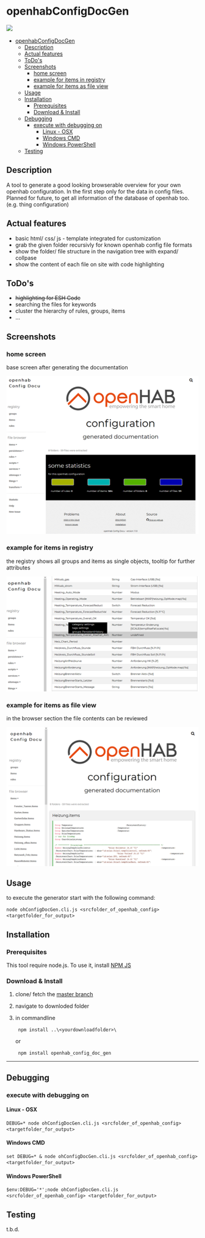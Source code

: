# openhabConfigDocGen

![](https://github.com/ohAnd/openhabConfigDocGen/workflows/Node%20CI/badge.svg)

- [openhabConfigDocGen](#openhabconfigdocgen)
  - [Description](#description)
  - [Actual features](#actual-features)
  - [ToDo's](#todos)
  - [Screenshots](#screenshots)
    - [home screen](#home-screen)
    - [example for items in registry](#example-for-items-in-registry)
    - [example for items as file view](#example-for-items-as-file-view)
  - [Usage](#usage)
  - [Installation](#installation)
    - [Prerequisites](#prerequisites)
    - [Download &amp; Install](#download-amp-install)
  - [Debugging](#debugging)
    - [execute with debugging on](#execute-with-debugging-on)
      - [Linux - OSX](#linux---osx)
      - [Windows CMD](#windows-cmd)
      - [Windows PowerShell](#windows-powershell)
  - [Testing](#testing)

## Description

A tool to generate a good looking browserable overview for your own openhab configuration.
In the first step only for the data in config files. Planned for future, to get all information of the database of openhab too. (e.g. thing configuration)

## Actual features
- basic html/ css/ js - template integrated for customization
- grab the given folder recursivly for known openhab config file formats
- show the folder/ file structure in the navigation tree with expand/ collpase
- show the content of each file on site with code highlighting

## ToDo's
- ~~highlighting for ESH Code~~
- searching the files for keywords
- cluster the hierarchy of rules, groups, items
- ...

## Screenshots

### home screen
base screen after generating the documentation

![home screen](./docu/home.gif "home screen")

### example for items in registry
the registry shows all groups and items as single objects, tooltip for further attributes

![example for items ](./docu/item_reg.png "example for an item file")

### example for items as file view

in the browser section the file contents can be reviewed

![example for items ](./docu/items.gif "example for an item file")

## Usage

to execute the generator start with the following command:

    node ohConfigDocGen.cli.js <srcfolder_of_openhab_config> <targetfolder_for_output>

## Installation

### Prerequisites

This tool require node.js. To use it, install [NPM JS](https://www.npmjs.com/get-npm "get npm from www.npmjs.com")

### Download & Install

1. clone/ fetch the [master branch](https://github.com/ohAnd/openhabConfigDocGen.git)
2. navigate to downloded folder
3. in commandline
        
        npm install ..\<yourdownloadfolder>\
    or
        
        npm install openhab_config_doc_gen

---

## Debugging

### execute with debugging on


#### Linux - OSX

    DEBUG=* node ohConfigDocGen.cli.js <srcfolder_of_openhab_config> <targetfolder_for_output>

#### Windows CMD

    set DEBUG=* & node ohConfigDocGen.cli.js <srcfolder_of_openhab_config> <targetfolder_for_output>
#### Windows PowerShell
    
    $env:DEBUG='*';node ohConfigDocGen.cli.js <srcfolder_of_openhab_config> <targetfolder_for_output>

## Testing
 t.b.d.
